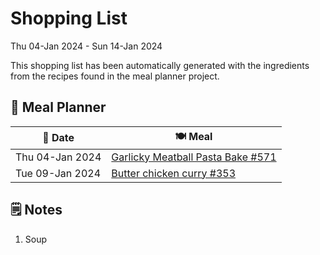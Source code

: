 # Shopping List

Thu 04-Jan 2024 - Sun 14-Jan 2024

This shopping list has been automatically generated with the ingredients from the recipes found in the meal planner project.

## 📅 Meal Planner

|📅 Date| 🍽️ Meal|
|----|----|
|Thu 04-Jan 2024|[Garlicky Meatball Pasta Bake  #571](https://github.com/jcallaghan/The-Cookbook/issues/571)|
|Tue 09-Jan 2024|[Butter chicken curry #353](https://github.com/jcallaghan/The-Cookbook/issues/353)|

## 🗒️ Notes

1. Soup

